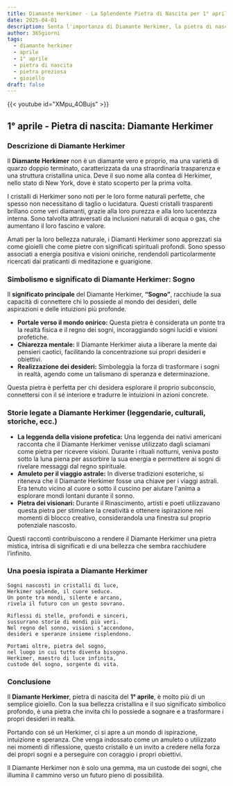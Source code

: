 ```yaml
---
title: Diamante Herkimer - La Splendente Pietra di Nascita per 1° aprile
date: 2025-04-01
description: Senta l'importanza di Diamante Herkimer, la pietra di nascita di 1° aprile che simboleggia Sogno. Lasci che la sua bellezza e il suo significato illuminino la sua giornata.
author: 365giorni
tags:
  - diamante herkimer
  - aprile
  - 1° aprile
  - pietra di nascita
  - pietra preziosa
  - gioiello
draft: false
---
```


{{< youtube id="XMpu_4OBujs" >}}

## 1° aprile - Pietra di nascita: Diamante Herkimer

### Descrizione di Diamante Herkimer

Il **Diamante Herkimer** non è un diamante vero e proprio, ma una varietà di quarzo doppio terminato, caratterizzata da una straordinaria trasparenza e una struttura cristallina unica. Deve il suo nome alla contea di Herkimer, nello stato di New York, dove è stato scoperto per la prima volta.

I cristalli di Herkimer sono noti per le loro forme naturali perfette, che spesso non necessitano di taglio o lucidatura. Questi cristalli trasparenti brillano come veri diamanti, grazie alla loro purezza e alla loro lucentezza interna. Sono talvolta attraversati da inclusioni naturali di acqua o gas, che aumentano il loro fascino e valore.

Amati per la loro bellezza naturale, i Diamanti Herkimer sono apprezzati sia come gioielli che come pietre con significati spirituali profondi. Sono spesso associati a energia positiva e visioni oniriche, rendendoli particolarmente ricercati dai praticanti di meditazione e guarigione.



### Simbolismo e significato di Diamante Herkimer: Sogno

Il **significato principale** del Diamante Herkimer, **“Sogno”**, racchiude la sua capacità di connettere chi lo possiede al mondo dei desideri, delle aspirazioni e delle intuizioni più profonde.

- **Portale verso il mondo onirico:** Questa pietra è considerata un ponte tra la realtà fisica e il regno dei sogni, incoraggiando sogni lucidi e visioni profetiche.
- **Chiarezza mentale:** Il Diamante Herkimer aiuta a liberare la mente dai pensieri caotici, facilitando la concentrazione sui propri desideri e obiettivi.
- **Realizzazione dei desideri:** Simboleggia la forza di trasformare i sogni in realtà, agendo come un talismano di speranza e determinazione.

Questa pietra è perfetta per chi desidera esplorare il proprio subconscio, connettersi con il sé interiore e tradurre le intuizioni in azioni concrete.



### Storie legate a Diamante Herkimer (leggendarie, culturali, storiche, ecc.)

- **La leggenda della visione profetica:** Una leggenda dei nativi americani racconta che il Diamante Herkimer venisse utilizzato dagli sciamani come pietra per ricevere visioni. Durante i rituali notturni, veniva posto sotto la luna piena per assorbire la sua energia e permettere ai sogni di rivelare messaggi dal regno spirituale.
- **Amuleto per il viaggio astrale:** In diverse tradizioni esoteriche, si riteneva che il Diamante Herkimer fosse una chiave per i viaggi astrali. Era tenuto vicino al cuore o sotto il cuscino per aiutare l'anima a esplorare mondi lontani durante il sonno.
- **Pietra dei visionari:** Durante il Rinascimento, artisti e poeti utilizzavano questa pietra per stimolare la creatività e ottenere ispirazione nei momenti di blocco creativo, considerandola una finestra sul proprio potenziale nascosto.

Questi racconti contribuiscono a rendere il Diamante Herkimer una pietra mistica, intrisa di significati e di una bellezza che sembra racchiudere l’infinito.



### Una poesia ispirata a Diamante Herkimer

```
Sogni nascosti in cristalli di luce,  
Herkimer splende, il cuore seduce.  
Un ponte tra mondi, silente e arcano,  
rivela il futuro con un gesto sovrano.  

Riflessi di stelle, profondi e sinceri,  
sussurrano storie di mondi più veri.  
Nel regno del sonno, visioni s’accendono,  
desideri e speranze insieme risplendono.  

Portami oltre, pietra del sogno,  
nel luogo in cui tutto diventa bisogno.  
Herkimer, maestro di luce infinita,  
custode del sogno, sorgente di vita.  
```



### Conclusione

Il **Diamante Herkimer**, pietra di nascita del **1° aprile**, è molto più di un semplice gioiello. Con la sua bellezza cristallina e il suo significato simbolico profondo, è una pietra che invita chi lo possiede a sognare e a trasformare i propri desideri in realtà.

Portando con sé un Herkimer, ci si apre a un mondo di ispirazione, intuizione e speranza. Che venga indossato come un amuleto o utilizzato nei momenti di riflessione, questo cristallo è un invito a credere nella forza dei propri sogni e a perseguire con coraggio i propri obiettivi.

Il Diamante Herkimer non è solo una gemma, ma un custode dei sogni, che illumina il cammino verso un futuro pieno di possibilità.